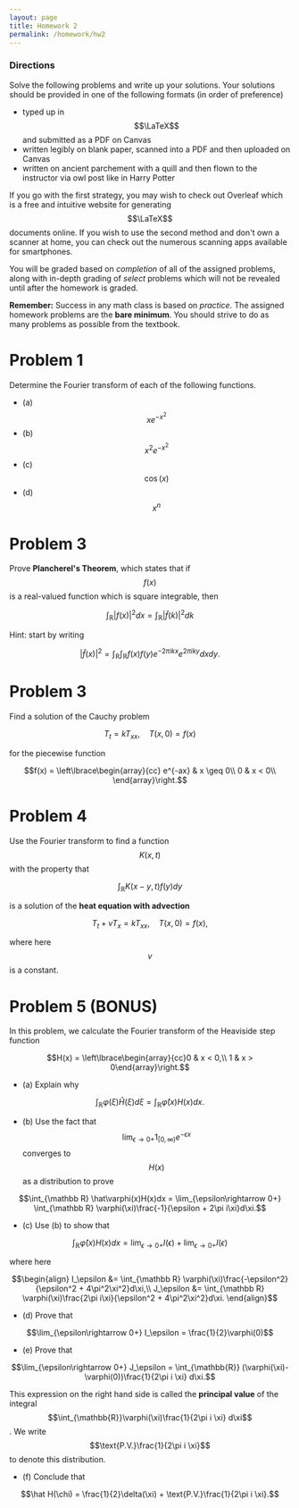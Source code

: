 ```yaml
---
layout: page
title: Homework 2
permalink: /homework/hw2
---
```


### Directions
Solve the following problems and write up your solutions.  Your solutions should be provided in one of the following formats (in order of preference)
* typed up in $$\LaTeX$$ and submitted as a PDF on Canvas
* written legibly on blank paper, scanned into a PDF and then uploaded on Canvas
* written on ancient parchement with a quill and then flown to the instructor via owl post like in Harry Potter

If you go with the first strategy, you may wish to check out Overleaf which is a free and intuitive website for generating $$\LaTeX$$ documents online.
If you wish to use the second method and don't own a scanner at home, you can check out the numerous scanning apps available for smartphones.

You will be graded based on *completion* of all of the assigned problems, along with in-depth grading of *select* problems which will not be revealed until after the homework is graded.

**Remember:** Success in any math class is based on *practice*.  The assigned homework problems are the **bare minimum**.  You should strive to do as many problems as possible from the textbook.

# Problem 1

Determine the Fourier transform of each of the following functions.

* (a) $$xe^{-x^2}$$
* (b) $$x^2e^{-x^2}$$
* (c) $$\cos(x)$$
* (d) $$x^n$$

# Problem 3

Prove **Plancherel's Theorem**, which states that if $$f(x)$$ is a real-valued function which is square integrable, then

$$\int_{\mathbb{R}} \lvert f(x)\rvert^2 dx = \int_{\mathbb{R}} \lvert \hat f(k)\rvert^2 dk$$

Hint: start by writing

$$\lvert \hat f(x)\rvert^2 = \int_{\mathbb{R}}\int_{\mathbb{R}} f(x)f(y)e^{-2\pi ikx}e^{2\pi iky}dxdy.$$

# Problem 3

Find a solution of the Cauchy problem

$$T_t = kT_{xx},\quad T(x,0) = f(x)$$

for the piecewise function

$$f(x) = \left\lbrace\begin{array}{cc}
e^{-ax} & x \geq 0\\
0 & x < 0\\
\end{array}\right.$$

# Problem 4

Use the Fourier transform to find a function $$K(x,t)$$ with the property that

$$\int_{\mathbb{R}} K(x-y,t)f(y)dy$$

is a solution of the **heat equation with advection**

$$T_t + vT_x = kT_{xx},\quad T(x,0) = f(x),$$

where here $$v$$ is a constant.


# Problem 5 (BONUS)

In this problem, we calculate the Fourier transform of the Heaviside step function

$$H(x) = \left\lbrace\begin{array}{cc}0 & x < 0,\\ 1 & x > 0\end{array}\right.$$

* (a) Explain why

$$\int_{\mathbb R} \varphi(\xi)\hat H(\xi) d\xi =  \int_{\mathbb R} \hat\varphi(x)H(x)dx.$$

* (b) Use the fact that $$\lim_{\epsilon\rightarrow 0+} 1_{[0,\infty)} e^{-\epsilon x}$$ converges to $$H(x)$$ as a distribution to prove

$$\int_{\mathbb R} \hat\varphi(x)H(x)dx = \lim_{\epsilon\rightarrow 0+} \int_{\mathbb R} \varphi(\xi)\frac{-1}{\epsilon + 2\pi i\xi}d\xi.$$

* (c) Use (b) to show that

$$\int_{\mathbb R} \hat\varphi(x)H(x)dx = \lim_{\epsilon\rightarrow 0+} I(\epsilon) + \lim_{\epsilon\rightarrow 0+} I(\epsilon)$$

where here

$$\begin{align}
I_\epsilon &= \int_{\mathbb R} \varphi(\xi)\frac{-\epsilon^2}{\epsilon^2 + 4\pi^2\xi^2}d\xi,\\
J_\epsilon &= \int_{\mathbb R} \varphi(\xi)\frac{2\pi i\xi}{\epsilon^2 + 4\pi^2\xi^2}d\xi.
\end{align}$$

* (d) Prove that

$$\lim_{\epsilon\rightarrow 0+} I_\epsilon = \frac{1}{2}\varphi(0)$$

* (e) Prove that 

$$\lim_{\epsilon\rightarrow 0+} J_\epsilon = \int_{\mathbb{R}} (\varphi(\xi)-\varphi(0))\frac{1}{2\pi i \xi} d\xi.$$

This expression on the right hand side is called the **principal value** of the integral $$\int_{\mathbb{R}}\varphi(\xi)\frac{1}{2\pi i \xi} d\xi$$.
We write $$\text{P.V.}\frac{1}{2\pi i \xi}$$ to denote this distribution.

* (f) Conclude that 

$$\hat H(\chi) = \frac{1}{2}\delta(\xi) + \text{P.V.}\frac{1}{2\pi i \xi}.$$


